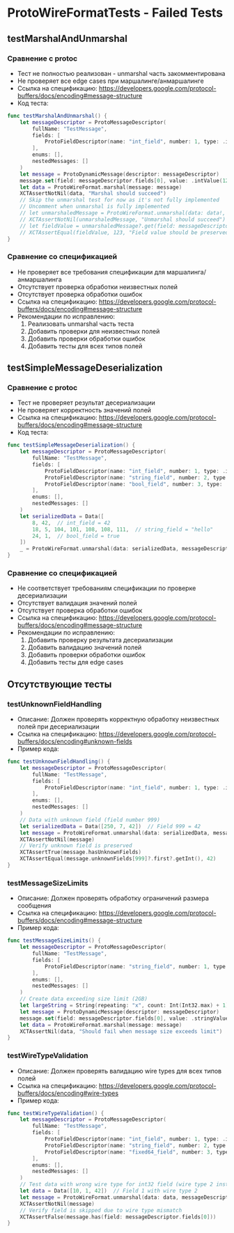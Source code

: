 # ProtoWireFormatTests - Failed Tests

## testMarshalAndUnmarshal
### Сравнение с protoc
- Тест не полностью реализован - unmarshal часть закомментирована
- Не проверяет все edge cases при маршалинге/анмаршалинге
- Ссылка на спецификацию: https://developers.google.com/protocol-buffers/docs/encoding#message-structure
- Код теста:
```swift
func testMarshalAndUnmarshal() {
    let messageDescriptor = ProtoMessageDescriptor(
        fullName: "TestMessage",
        fields: [
            ProtoFieldDescriptor(name: "int_field", number: 1, type: .int32, isRepeated: false, isMap: false)
        ],
        enums: [],
        nestedMessages: []
    )
    let message = ProtoDynamicMessage(descriptor: messageDescriptor)
    message.set(field: messageDescriptor.fields[0], value: .intValue(123))
    let data = ProtoWireFormat.marshal(message: message)
    XCTAssertNotNil(data, "Marshal should succeed")
    // Skip the unmarshal test for now as it's not fully implemented
    // Uncomment when unmarshal is fully implemented
    // let unmarshaledMessage = ProtoWireFormat.unmarshal(data: data!, messageDescriptor: messageDescriptor) as? ProtoDynamicMessage
    // XCTAssertNotNil(unmarshaledMessage, "Unmarshal should succeed")
    // let fieldValue = unmarshaledMessage?.get(field: messageDescriptor.fields[0])?.getInt()
    // XCTAssertEqual(fieldValue, 123, "Field value should be preserved")
}
```

### Сравнение со спецификацией
- Не проверяет все требования спецификации для маршалинга/анмаршалинга
- Отсутствует проверка обработки неизвестных полей
- Отсутствует проверка обработки ошибок
- Ссылка на спецификацию: https://developers.google.com/protocol-buffers/docs/encoding#message-structure
- Рекомендации по исправлению:
  1. Реализовать unmarshal часть теста
  2. Добавить проверки для неизвестных полей
  3. Добавить проверки обработки ошибок
  4. Добавить тесты для всех типов полей

## testSimpleMessageDeserialization
### Сравнение с protoc
- Тест не проверяет результат десериализации
- Не проверяет корректность значений полей
- Ссылка на спецификацию: https://developers.google.com/protocol-buffers/docs/encoding#message-structure
- Код теста:
```swift
func testSimpleMessageDeserialization() {
    let messageDescriptor = ProtoMessageDescriptor(
        fullName: "TestMessage",
        fields: [
            ProtoFieldDescriptor(name: "int_field", number: 1, type: .int32, isRepeated: false, isMap: false),
            ProtoFieldDescriptor(name: "string_field", number: 2, type: .string, isRepeated: false, isMap: false),
            ProtoFieldDescriptor(name: "bool_field", number: 3, type: .bool, isRepeated: false, isMap: false),
        ],
        enums: [],
        nestedMessages: []
    )
    let serializedData = Data([
        8, 42,  // int_field = 42
        18, 5, 104, 101, 108, 108, 111,  // string_field = "hello"
        24, 1,  // bool_field = true
    ])
    _ = ProtoWireFormat.unmarshal(data: serializedData, messageDescriptor: messageDescriptor)
}
```

### Сравнение со спецификацией
- Не соответствует требованиям спецификации по проверке десериализации
- Отсутствует валидация значений полей
- Отсутствует проверка обработки ошибок
- Ссылка на спецификацию: https://developers.google.com/protocol-buffers/docs/encoding#message-structure
- Рекомендации по исправлению:
  1. Добавить проверку результата десериализации
  2. Добавить валидацию значений полей
  3. Добавить проверки обработки ошибок
  4. Добавить тесты для edge cases

## Отсутствующие тесты

### testUnknownFieldHandling
- Описание: Должен проверять корректную обработку неизвестных полей при десериализации
- Ссылка на спецификацию: https://developers.google.com/protocol-buffers/docs/encoding#unknown-fields
- Пример кода:
```swift
func testUnknownFieldHandling() {
    let messageDescriptor = ProtoMessageDescriptor(
        fullName: "TestMessage",
        fields: [
            ProtoFieldDescriptor(name: "int_field", number: 1, type: .int32, isRepeated: false, isMap: false)
        ],
        enums: [],
        nestedMessages: []
    )
    // Data with unknown field (field number 999)
    let serializedData = Data([250, 7, 42])  // Field 999 = 42
    let message = ProtoWireFormat.unmarshal(data: serializedData, messageDescriptor: messageDescriptor)
    XCTAssertNotNil(message)
    // Verify unknown field is preserved
    XCTAssertTrue(message.hasUnknownFields)
    XCTAssertEqual(message.unknownFields[999]?.first?.getInt(), 42)
}
```

### testMessageSizeLimits
- Описание: Должен проверять обработку ограничений размера сообщения
- Ссылка на спецификацию: https://developers.google.com/protocol-buffers/docs/encoding#message-structure
- Пример кода:
```swift
func testMessageSizeLimits() {
    let messageDescriptor = ProtoMessageDescriptor(
        fullName: "TestMessage",
        fields: [
            ProtoFieldDescriptor(name: "string_field", number: 1, type: .string, isRepeated: false, isMap: false)
        ],
        enums: [],
        nestedMessages: []
    )
    // Create data exceeding size limit (2GB)
    let largeString = String(repeating: "x", count: Int(Int32.max) + 1)
    let message = ProtoDynamicMessage(descriptor: messageDescriptor)
    message.set(field: messageDescriptor.fields[0], value: .stringValue(largeString))
    let data = ProtoWireFormat.marshal(message: message)
    XCTAssertNil(data, "Should fail when message size exceeds limit")
}
```

### testWireTypeValidation
- Описание: Должен проверять валидацию wire types для всех типов полей
- Ссылка на спецификацию: https://developers.google.com/protocol-buffers/docs/encoding#wire-types
- Пример кода:
```swift
func testWireTypeValidation() {
    let messageDescriptor = ProtoMessageDescriptor(
        fullName: "TestMessage",
        fields: [
            ProtoFieldDescriptor(name: "int_field", number: 1, type: .int32, isRepeated: false, isMap: false),
            ProtoFieldDescriptor(name: "string_field", number: 2, type: .string, isRepeated: false, isMap: false),
            ProtoFieldDescriptor(name: "fixed64_field", number: 3, type: .fixed64, isRepeated: false, isMap: false)
        ],
        enums: [],
        nestedMessages: []
    )
    // Test data with wrong wire type for int32 field (wire type 2 instead of 0)
    let data = Data([10, 1, 42])  // Field 1 with wire type 2
    let message = ProtoWireFormat.unmarshal(data: data, messageDescriptor: messageDescriptor)
    XCTAssertNotNil(message)
    // Verify field is skipped due to wire type mismatch
    XCTAssertFalse(message.has(field: messageDescriptor.fields[0]))
}
``` 